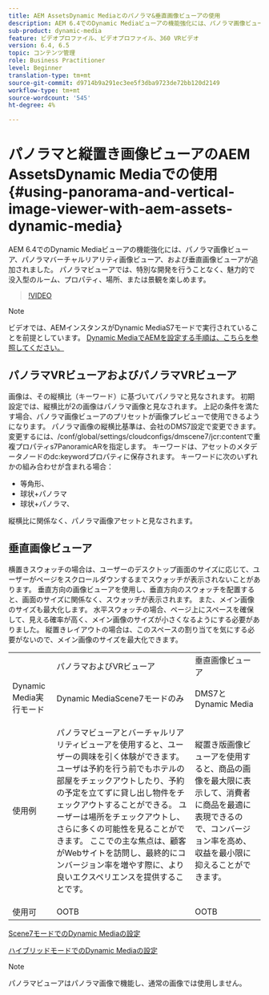 ```yaml
---
title: AEM AssetsDynamic Mediaとのパノラマ&垂直画像ビューアの使用
description: AEM 6.4でのDynamic Mediaビューアの機能強化には、パノラマ画像ビューア、パノラマバーチャルリアリティ画像ビューア、および垂直画像ビューアが追加されました。 パノラマビューアでは、特別な開発を行うことなく、魅力的で没入型のルーム、プロパティ、場所、または景観を楽しめます。
sub-product: dynamic-media
feature: ビデオプロファイル、ビデオプロファイル、360 VRビデオ
version: 6.4, 6.5
topic: コンテンツ管理
role: Business Practitioner
level: Beginner
translation-type: tm+mt
source-git-commit: d9714b9a291ec3ee5f3dba9723de72bb120d2149
workflow-type: tm+mt
source-wordcount: '545'
ht-degree: 4%

---
```



# パノラマと縦置き画像ビューアのAEM AssetsDynamic Mediaでの使用{#using-panorama-and-vertical-image-viewer-with-aem-assets-dynamic-media}

AEM 6.4でのDynamic Mediaビューアの機能強化には、パノラマ画像ビューア、パノラマバーチャルリアリティ画像ビューア、および垂直画像ビューアが追加されました。 パノラマビューアでは、特別な開発を行うことなく、魅力的で没入型のルーム、プロパティ、場所、または景観を楽しめます。

>[!VIDEO](https://video.tv.adobe.com/v/24156/?quality=9&learn=on)

>[!NOTE]
>
>ビデオでは、AEMインスタンスがDynamic MediaS7モードで実行されていることを前提としています。 [Dynamic MediaでAEMを設定する手順は、こちらを参照してください。](https://helpx.adobe.com/jp/experience-manager/6-3/assets/using/config-dynamic-fp-14410.html)

## パノラマVRビューアおよびパノラマVRビューア

画像は、その縦横比（キーワード）に基づいてパノラマと見なされます。 初期設定では、縦横比が2の画像はパノラマ画像と見なされます。 上記の条件を満たす場合、パノラマ画像ビューアのプリセットが画像プレビューで使用できるようになります。 パノラマ画像の縦横比基準は、会社のDMS7設定で変更できます。変更するには、/conf/global/settings/cloudconfigs/dmscene7/jcr:contentで重複プロパティs7PanoramicARを指定します。 キーワードは、アセットのメタデータノードのdc:keywordプロパティに保存されます。 キーワードに次のいずれかの組み合わせが含まれる場合：

* 等角形、
* 球状+パノラマ
* 球状+パノラマ、

縦横比に関係なく、パノラマ画像アセットと見なされます。

## 垂直画像ビューア

横置きスウォッチの場合は、ユーザーのデスクトップ画面のサイズに応じて、ユーザーがページをスクロールダウンするまでスウォッチが表示されないことがあります。 垂直方向の画像ビューアを使用し、垂直方向のスウォッチを配置すると、画面のサイズに関係なく、スウォッチが表示されます。 また、メイン画像のサイズも最大化します。 水平スウォッチの場合、ページ上にスペースを確保して、見える確率が高く、メイン画像のサイズが小さくなるようにする必要がありました。 縦置きレイアウトの場合は、このスペースの割り当てを気にする必要がないので、メイン画像のサイズを最大化できます。

<table> 
 <tbody>
  <tr>
   <td> </td>
   <td>パノラマおよびVRビューア</td>
   <td>垂直画像ビューア</td>
  </tr>
  <tr>
   <td>Dynamic Media実行モード</td>
   <td>Dynamic MediaScene7モードのみ</td>
   <td>DMS7とDynamic Media</td>
  </tr>
  <tr>
   <td>使用例</td>
   <td><p>パノラマビューアとバーチャルリアリティビューアを使用すると、ユーザーの興味を引く体験ができます。 ユーザは予約を行う前でもホテルの部屋をチェックアウトしたり、予約の予定を立てずに貸し出し物件をチェックアウトすることができる。 ユーザーは場所をチェックアウトし、さらに多くの可能性を見ることができます。 ここでの主な焦点は、顧客がWebサイトを訪問し、最終的にコンバージョン率を増やす際に、より良いエクスペリエンスを提供することです。</p> <p> </p> </td> 
   <td><p>縦置き版画像ビューアを使用すると、商品の画像を最大限に表示して、消費者に商品を最適に表現できるので、コンバージョン率を高め、収益を最小限に抑えることができます。</p> <p> </p> </td>
  </tr>
  <tr>
   <td>使用可 </td>
   <td>OOTB</td>
   <td>OOTB</td>
  </tr>
 </tbody>
</table>

[Scene7モードでのDynamic Mediaの設定](https://helpx.adobe.com/jp/experience-manager/6-5/assets/using/config-dms7.html)

[ハイブリッドモードでのDynamic Mediaの設定](https://helpx.adobe.com/jp/experience-manager/6-5/assets/using/config-dynamic.html)

>[!NOTE]
>
>パノラマビューアはパノラマ画像で機能し、通常の画像では使用しません。
